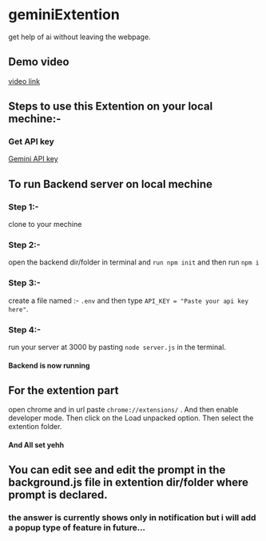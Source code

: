 # geminiExtention
get help of ai without leaving the webpage.

## Demo video
[video link](https://drive.google.com/file/d/1p0Rh0w9Q5TJuy7vt-7eCF8xcVnaEklch/view?usp=sharing)

## Steps to use this Extention on your local mechine:-

### Get API key 
[Gemini API key ](https://aistudio.google.com/app/apikey)


## To run Backend server on local mechine

### Step 1:- 
clone to your mechine

### Step 2:-
open the backend dir/folder in terminal and `run npm init` and then run `npm i`

### Step 3:-
create a file named :- `.env` and then type `API_KEY = "Paste your api key here"`.

### Step 4:-
run your server at 3000 by pasting `node server.js` in the terminal.

#### Backend is now running

## For the extention part
open chrome and in url paste `chrome://extensions/` .  And then enable developer mode. Then click on the Load unpacked option. Then select the extention folder. 
#### And All set yehh

## You can edit see and edit the prompt in the background.js file in extention dir/folder where prompt is declared.
### the answer is currently shows only in notification but i will add a popup type of feature in future...